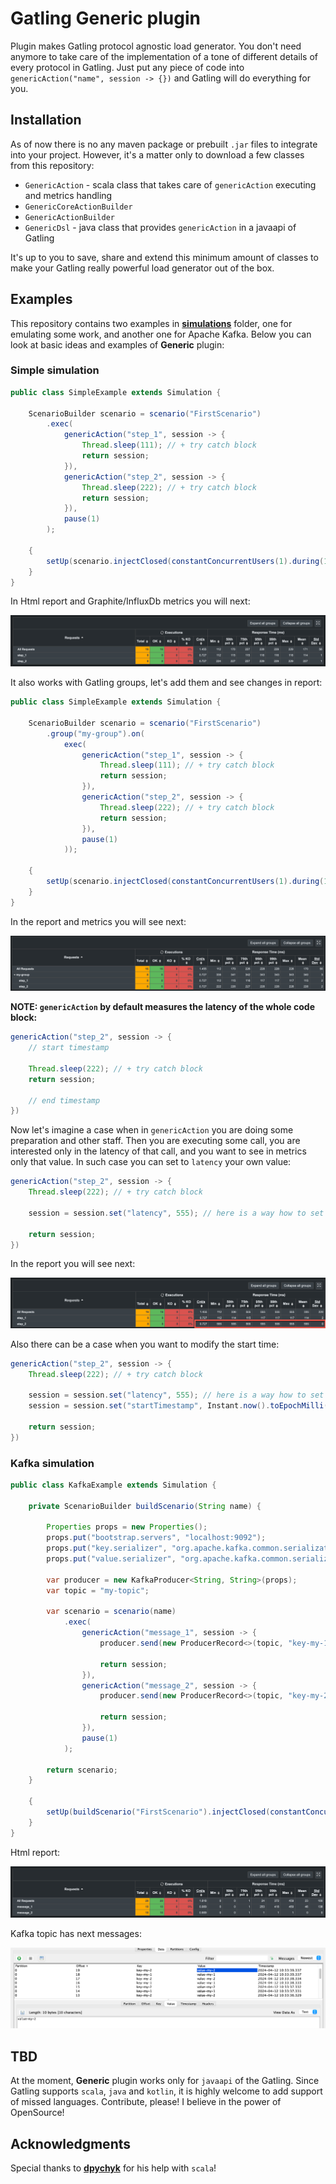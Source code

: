 # Gatling Generic plugin
Plugin makes Gatling protocol agnostic load generator. You don't need anymore to take care of the
implementation of a tone of different details of every protocol in Gatling. Just put any piece of
code into `genericAction("name", session -> {})` and Gatling will do everything for you.

## Installation
As of now there is no any maven package or prebuilt `.jar` files to integrate into your project.
However, it's a matter only to download a few classes from this repository:
- `GenericAction` - scala class that takes care of `genericAction` executing and metrics handling
- `GenericCoreActionBuilder`
- `GenericActionBuilder`
- `GenericDsl` - java class that provides `genericAction` in a javaapi of Gatling

It's up to you to save, share and extend this minimum amount of classes to make your Gatling 
really powerful load generator out of the box.

## Examples
This repository contains two examples in **[simulations](https://github.com/mklpanasiuk/gatling-generic-plugin/tree/main/src/test/java/simulations)** 
folder, one for emulating some work, and another one for Apache Kafka. Below you can look at basic ideas 
and examples of **Generic** plugin:

### Simple simulation

```java
public class SimpleExample extends Simulation {

    ScenarioBuilder scenario = scenario("FirstScenario")
        .exec(
            genericAction("step_1", session -> {
                Thread.sleep(111); // + try catch block
                return session;
            }),
            genericAction("step_2", session -> {
                Thread.sleep(222); // + try catch block
                return session;
            }),
            pause(1)
        );

    {
        setUp(scenario.injectClosed(constantConcurrentUsers(1).during(10)));
    }
}
```

In Html report and Graphite/InfluxDb metrics you will next:

![img.png](docs/simpleExampleReport.png)

It also works with Gatling groups, let's add them and see changes in report:
```java
public class SimpleExample extends Simulation {

    ScenarioBuilder scenario = scenario("FirstScenario")
        .group("my-group").on(
            exec(
                genericAction("step_1", session -> {
                    Thread.sleep(111); // + try catch block
                    return session;
                }),
                genericAction("step_2", session -> {
                    Thread.sleep(222); // + try catch block
                    return session;
                }),
                pause(1)
            ));

    {
        setUp(scenario.injectClosed(constantConcurrentUsers(1).during(10)));
    }
}
```

In the report and metrics you will see next:

![img.png](docs/simpleExampleReportGroup.png)

**NOTE: `genericAction` by default measures the latency of the whole code block:**

```java
genericAction("step_2", session -> {
    // start timestamp
    
    Thread.sleep(222); // + try catch block
    return session;
    
    // end timestamp
})
```

Now let's imagine a case when in `genericAction` you are doing some preparation and other staff. Then
you are executing some call, you are interested only in the latency of that call, and you want to 
see in metrics only that value. In such case you can set to `latency` your own value:

```java
genericAction("step_2", session -> {
    Thread.sleep(222); // + try catch block

    session = session.set("latency", 555); // here is a way how to set your own value of the latency for this step

    return session;
})
```

In the report you will see next:

![img.png](docs/simpleExampleReportLatency.png)

Also there can be a case when you want to modify the start time:

```java
genericAction("step_2", session -> {
    Thread.sleep(222); // + try catch block

    session = session.set("latency", 555); // here is a way how to set your own value of the latency for this step
    session = session.set("startTimestamp", Instant.now().toEpochMilli()); // change the start timestamp of the test

    return session;
})
```

### Kafka simulation

```java
public class KafkaExample extends Simulation {

    private ScenarioBuilder buildScenario(String name) {

        Properties props = new Properties();
        props.put("bootstrap.servers", "localhost:9092");
        props.put("key.serializer", "org.apache.kafka.common.serialization.StringSerializer");
        props.put("value.serializer", "org.apache.kafka.common.serialization.StringSerializer");

        var producer = new KafkaProducer<String, String>(props);
        var topic = "my-topic";

        var scenario = scenario(name)
            .exec(
                genericAction("message_1", session -> {
                    producer.send(new ProducerRecord<>(topic, "key-my-1", "value-my-1"));

                    return session;
                }),
                genericAction("message_2", session -> {
                    producer.send(new ProducerRecord<>(topic, "key-my-2", "value-my-2"));

                    return session;
                }),
                pause(1)
            );

        return scenario;
    }

    {
        setUp(buildScenario("FirstScenario").injectClosed(constantConcurrentUsers(1).during(10)));
    }
}
```

Html report:

![img.png](docs/kafkaExampleReport.png)

Kafka topic has next messages:

![img.png](docs/kafkaMessages.png)

## TBD

At the moment, **Generic** plugin works only for `javaapi` of the Gatling. Since Gatling supports `scala`,
`java` and `kotlin`, it is highly welcome to add support of missed languages. Contribute, please! I believe
in the power of OpenSource!

## Acknowledgments

Special thanks to **[dpychyk](https://github.com/dpychyk)** for his help with `scala`!




